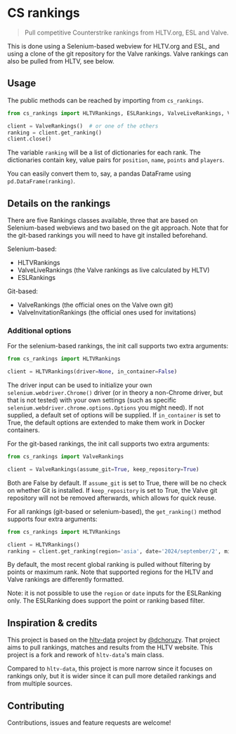 # CS rankings

> Pull competitive Counterstrike rankings from HLTV.org, ESL and Valve.

This is done using a Selenium-based webview for HLTV.org and ESL, and using a clone of the git repository for the Valve
rankings. Valve rankings can also be pulled from HLTV, see below.

[//]: # (## Install)

[//]: # ()
[//]: # (```sh)

[//]: # (pip install hltv-data)

[//]: # (```)

## Usage

The public methods can be reached by importing from `cs_rankings`.
```python
from cs_rankings import HLTVRankings, ESLRankings, ValveLiveRankings, ValveRankings, ValveInvitationRankings

client = ValveRankings()  # or one of the others
ranking = client.get_ranking()
client.close()
```

The variable `ranking` will be a list of dictionaries for each rank. The dictionaries contain key, value pairs for 
`position`, `name`, `points` and `players`.

You can easily convert them to, say, a pandas DataFrame using `pd.DataFrame(ranking)`.


## Details on the rankings
There are five Rankings classes available, three that are based on Selenium-based webviews and two based on the git
approach. Note that for the git-based rankings you will need to have git installed beforehand.

Selenium-based:
- HLTVRankings
- ValveLiveRankings (the Valve rankings as live calculated by HLTV)
- ESLRankings

Git-based:
- ValveRankings (the official ones on the Valve own git)
- ValveInvitationRankings (the official ones used for invitations)

### Additional options
For the selenium-based rankings, the init call supports two extra arguments:
```python
from cs_rankings import HLTVRankings

client = HLTVRankings(driver=None, in_container=False)
```
The driver input can be used to initialize your own `selenium.webdriver.Chrome()` driver (or in theory a non-Chrome
driver, but that is not tested) with your own settings (such as specific `selenium.webdriver.chrome.options.Options` you
might need). If not supplied, a default set of options will be supplied. If `in_container` is set to True, the default
options are extended to make them work in Docker containers.

For the git-based rankings, the init call supports two extra arguments:
```python
from cs_rankings import ValveRankings

client = ValveRankings(assume_git=True, keep_repository=True)
```
Both are False by default. If `assume_git` is set to True, there will be no check on whether Git is installed. If 
`keep_repository` is set to True, the Valve git repository will not be removed afterwards, which allows for quick reuse.

For all rankings (git-based or selenium-based), the `get_ranking()` method supports four extra arguments:
```python
from cs_rankings import HLTVRankings

client = HLTVRankings()
ranking = client.get_ranking(region='asia', date='2024/september/2', min_points=10, max_rank=30)
```
By default, the most recent global ranking is pulled without filtering by points or maximum rank. Note that supported
regions for the HLTV and Valve rankings are differently formatted.

Note: it is not possible to use the `region` or `date` inputs for the ESLRanking only. The ESLRanking does support the point
or ranking based filter.

## Inspiration & credits
This project is based on the [hltv-data](https://github.com/dchoruzy/hltv-data) project by 
[@dchoruzy](https://github.com/dchoruzy). That project aims to pull rankings, matches and results from the HLTV website.
This project is a fork and rework of `hltv-data`'s main class.

Compared to `hltv-data`, this project is more narrow since it focuses on rankings only, but it is wider since it can 
pull more detailed rankings and from multiple sources.

## Contributing
Contributions, issues and feature requests are welcome!

